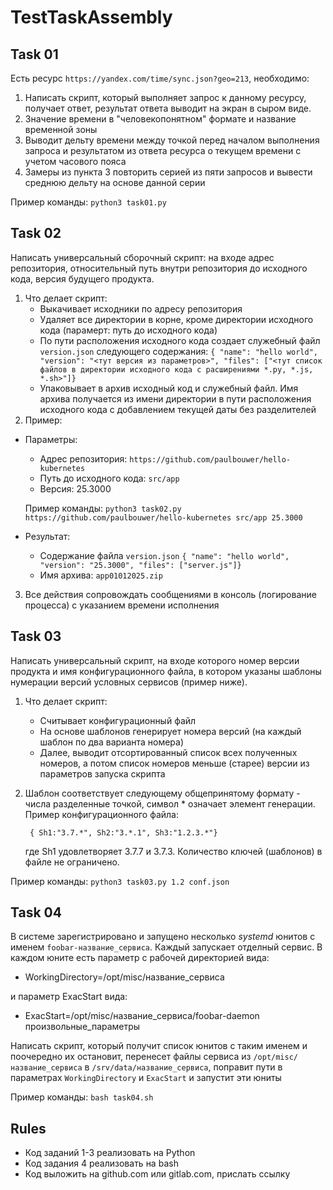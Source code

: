 # TestTaskAssembly

## Task 01

Есть ресурс `https://yandex.com/time/sync.json?geo=213`, необходимо:
1. Написать скрипт, который выполняет запрос к данному ресурсу, получает ответ, результат ответа выводит на экран в сыром виде.
2. Значение времени в "человекопонятном" формате и название временной зоны
3. Выводит дельту времени между точкой перед началом выполнения запроса и результатом из ответа ресурса о текущем времени с учетом часового пояса
4. Замеры из пункта 3 повторить серией из пяти запросов и вывести среднюю дельту на основе данной серии

Пример команды: `python3 task01.py`

## Task 02

Написать универсальный сборочный скрипт: на входе адрес репозитория, относительный путь внутри репозитория до исходного кода, версия будущего продукта.
1. Что делает скрипт:
    - Выкачивает исходники по адресу репозитория
    - Удаляет все директории в корне, кроме директории исходного кода (парамерт: путь до исходного кода)
    - По пути расположения исходного кода создает служебный файл `version.json` следующего содержания: `{ "name": "hello world", "version": "<тут версия из параметров>", "files": ["<тут список файлов в директории исходного кода с расширениями *.py, *.js, *.sh>"]}`
    - Упаковывает в архив исходный код и служебный файл. Имя архива получается из имени директории в пути расположения исходного кода с добавлением текущей даты без разделителей
2. Пример:
- Параметры:
    - Адрес репозитория: `https://github.com/paulbouwer/hello-kubernetes`
    - Путь до исходного кода: `src/app`
    - Версия: 25.3000

    Пример команды: `python3 task02.py https://github.com/paulbouwer/hello-kubernetes src/app 25.3000`

- Результат:
    - Содержание файла `version.json` `{ "name": "hello world", "version": "25.3000", "files": ["server.js"]}`
    -  Имя архива: `app01012025.zip`
3. Все действия сопровождать сообщениями в консоль (логирование процесса) с указанием времени исполнения

## Task 03

Написать универсальный скрипт, на входе которого номер версии продукта и имя конфигурационного файла, в котором указаны шаблоны нумерации версий условных сервисов (пример ниже).
1. Что делает скрипт:
    - Считывает конфигурационный файл
    - На основе шаблонов генерирует номера версий (на каждый шаблон по два варианта номера)
    - Далее, выводит отсортированный список всех полученных номеров, а потом список номеров меньше (старее) версии из параметров запуска скрипта
2. Шаблон соответствует следующему общепринятому формату - числа разделенные точкой, символ * означает элемент генерации. Пример конфигурационного файла:

        { Sh1:"3.7.*", Sh2:"3.*.1", Sh3:"1.2.3.*"}

    где Sh1 удовлетворяет 3.7.7 и 3.7.3. Количество ключей (шаблонов) в файле не ограничено.

Пример команды: `python3 task03.py 1.2 conf.json`

## Task 04

В системе зарегистрировано и запущено несколько _systemd_ юнитов с именем `foobar-название_сервиса`. Каждый запускает отделный сервис. В каждом юните есть параметр с рабочей директорией вида:
- WorkingDirectory=/opt/misc/название_сервиса

и параметр ExacStart вида:
- ExacStart=/opt/misc/название_сервиса/foobar-daemon произвольные_параметры

Написать скрипт, который получит список юнитов с таким именем и поочередно их остановит, перенесет файлы сервиса из `/opt/misc/название_сервиса` в `/srv/data/название_сервиса`, поправит пути в параметрах `WorkingDirectory` и `ExacStart` и запустит эти юниты

Пример команды: `bash task04.sh`

## Rules

- Код заданий 1-3 реализовать на Python
- Код задания 4 реализовать на bash
- Код выложить на github.com или gitlab.com, прислать ссылку